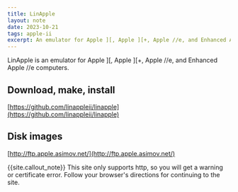 ```yaml
---
title: LinApple
layout: note
date: 2023-10-21
tags: apple-ii
excerpt: An emulator for Apple ][, Apple ][+, Apple //e, and Enhanced Apple //e computers.
---
```


LinApple is an emulator for Apple ][, Apple ][+, Apple //e, and Enhanced Apple //e computers.

<!-- https://github.com/dabonetn/linapple-pie -->

## Download, make, install

[https://github.com/linappleii/linapple](https://github.com/linappleii/linapple)

## Disk images

[http://ftp.apple.asimov.net/](http://ftp.apple.asimov.net/)

{{site.callout_note}} This site only supports http, so you will get a warning or certificate error.
Follow your browser's directions for continuing to the site.
